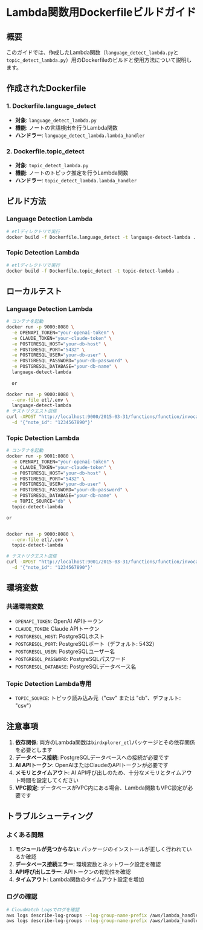 # Lambda関数用Dockerfileビルドガイド

## 概要

このガイドでは、作成したLambda関数（`language_detect_lambda.py`と`topic_detect_lambda.py`）用のDockerfileのビルドと使用方法について説明します。

## 作成されたDockerfile

### 1. Dockerfile.language_detect
- **対象**: `language_detect_lambda.py`
- **機能**: ノートの言語検出を行うLambda関数
- **ハンドラー**: `language_detect_lambda.lambda_handler`

### 2. Dockerfile.topic_detect
- **対象**: `topic_detect_lambda.py`
- **機能**: ノートのトピック推定を行うLambda関数
- **ハンドラー**: `topic_detect_lambda.lambda_handler`

## ビルド方法

### Language Detection Lambda

```bash
# etlディレクトリで実行
docker build -f Dockerfile.language_detect -t language-detect-lambda .
```

### Topic Detection Lambda

```bash
# etlディレクトリで実行
docker build -f Dockerfile.topic_detect -t topic-detect-lambda .
```

## ローカルテスト

### Language Detection Lambda

```bash
# コンテナを起動
docker run -p 9000:8080 \
  -e OPENAPI_TOKEN="your-openai-token" \
  -e CLAUDE_TOKEN="your-claude-token" \
  -e POSTGRESQL_HOST="your-db-host" \
  -e POSTGRESQL_PORT="5432" \
  -e POSTGRESQL_USER="your-db-user" \
  -e POSTGRESQL_PASSWORD="your-db-password" \
  -e POSTGRESQL_DATABASE="your-db-name" \
  language-detect-lambda
  
  or 

docker run -p 9000:8080 \
  --env-file etl/.env \
  language-detect-lambda
# テストリクエスト送信
curl -XPOST "http://localhost:9000/2015-03-31/functions/function/invocations" \
  -d '{"note_id": "1234567890"}'
```

### Topic Detection Lambda

```bash
# コンテナを起動
docker run -p 9001:8080 \
  -e OPENAPI_TOKEN="your-openai-token" \
  -e CLAUDE_TOKEN="your-claude-token" \
  -e POSTGRESQL_HOST="your-db-host" \
  -e POSTGRESQL_PORT="5432" \
  -e POSTGRESQL_USER="your-db-user" \
  -e POSTGRESQL_PASSWORD="your-db-password" \
  -e POSTGRESQL_DATABASE="your-db-name" \
  -e TOPIC_SOURCE="db" \
  topic-detect-lambda

or 


docker run -p 9000:8080 \
  --env-file etl/.env \
  topic-detect-lambda

# テストリクエスト送信
curl -XPOST "http://localhost:9001/2015-03-31/functions/function/invocations" \
  -d '{"note_id": "1234567890"}'
```

## 環境変数

### 共通環境変数

- `OPENAPI_TOKEN`: OpenAI APIトークン
- `CLAUDE_TOKEN`: Claude APIトークン
- `POSTGRESQL_HOST`: PostgreSQLホスト
- `POSTGRESQL_PORT`: PostgreSQLポート（デフォルト: 5432）
- `POSTGRESQL_USER`: PostgreSQLユーザー名
- `POSTGRESQL_PASSWORD`: PostgreSQLパスワード
- `POSTGRESQL_DATABASE`: PostgreSQLデータベース名

### Topic Detection Lambda専用

- `TOPIC_SOURCE`: トピック読み込み元（"csv" または "db"、デフォルト: "csv"）

## 注意事項

1. **依存関係**: 両方のLambda関数は`birdxplorer_etl`パッケージとその依存関係を必要とします
2. **データベース接続**: PostgreSQLデータベースへの接続が必要です
3. **AI APIトークン**: OpenAIまたはClaudeのAPIトークンが必要です
4. **メモリとタイムアウト**: AI API呼び出しのため、十分なメモリとタイムアウト時間を設定してください
5. **VPC設定**: データベースがVPC内にある場合、Lambda関数もVPC設定が必要です

## トラブルシューティング

### よくある問題

1. **モジュールが見つからない**: パッケージのインストールが正しく行われているか確認
2. **データベース接続エラー**: 環境変数とネットワーク設定を確認
3. **API呼び出しエラー**: APIトークンの有効性を確認
4. **タイムアウト**: Lambda関数のタイムアウト設定を増加

### ログの確認

```bash
# CloudWatch Logsでログを確認
aws logs describe-log-groups --log-group-name-prefix /aws/lambda_handler/language-detect-lambda
aws logs describe-log-groups --log-group-name-prefix /aws/lambda_handler/topic-detect-lambda